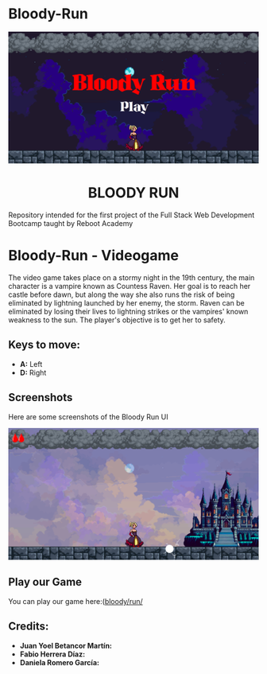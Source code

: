 # Bloody-Run
<div align="center">
  
<img src="https://github.com/Yoel96/Bloody-Run/blob/main/assets/Play.png"> 
  
  <h1> BLOODY RUN</h1>
 
</div>
Repository intended for the first project of the Full Stack Web Development Bootcamp taught by Reboot Academy

# Bloody-Run - Videogame

The video game takes place on a stormy night in the 19th century, the main character is a vampire known as Countess Raven. Her goal is to reach her castle before dawn, but along the way she also runs the risk of being eliminated by lightning launched by her enemy, the storm. Raven can be eliminated by losing their lives to lightning strikes or the vampires' known weakness to the sun. The player's objective is to get her to safety.

## Keys to move:

- **A:** Left
- **D:** Right
  
## Screenshots

Here are some screenshots of the Bloody Run UI

<img src="https://github.com/Yoel96/Bloody-Run/blob/main/assets/castle.png"> 


## Play our Game

You can play our game here:([bloody/run/](https://yoel96.github.io/Bloody-Run/)

## Credits:

- **Juan Yoel Betancor Martín:** 
- **Fabio Herrera Díaz:**
- **Daniela Romero García:**
  


